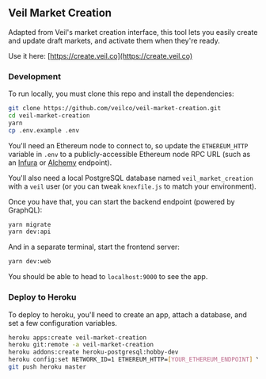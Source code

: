 ## Veil Market Creation

Adapted from Veil's market creation interface, this tool lets you easily create and update draft markets, and activate them when they're ready.

Use it here: [https://create.veil.co](https://create.veil.co)

### Development

To run locally, you must clone this repo and install the dependencies:

```bash
git clone https://github.com/veilco/veil-market-creation.git
cd veil-market-creation
yarn
cp .env.example .env
```

You'll need an Ethereum node to connect to, so update the `ETHEREUM_HTTP` variable in `.env` to a publicly-accessible Ethereum node RPC URL (such as an [Infura](https://infura.io/) or [Alchemy](https://alchemyapi.io/) endpoint).

You'll also need a local PostgreSQL database named `veil_market_creation` with a `veil` user (or you can tweak `knexfile.js` to match your environment).

Once you have that, you can start the backend endpoint (powered by GraphQL):

```bash
yarn migrate
yarn dev:api
```

And in a separate terminal, start the frontend server:

```bash
yarn dev:web
```

You should be able to head to `localhost:9000` to see the app.

### Deploy to Heroku

To deploy to heroku, you'll need to create an app, attach a database, and set a few configuration variables.

```bash
heroku apps:create veil-market-creation
heroku git:remote -a veil-market-creation
heroku addons:create heroku-postgresql:hobby-dev
heroku config:set NETWORK_ID=1 ETHEREUM_HTTP=[YOUR_ETHEREUM_ENDPOINT] YARN_PRODUCTION=true
git push heroku master
```
